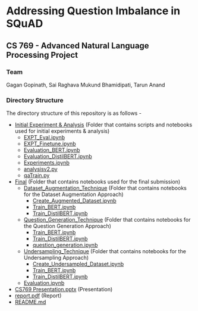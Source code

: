 # Addressing Question Imbalance in SQuAD
## CS 769 - Advanced Natural Language Processing Project

### Team
Gagan Gopinath, Sai Raghava Mukund Bhamidipati, Tarun Anand


### Directory Structure
The directory structure of this repository is as follows -

 * [Initial Experiment & Analysis](./Assignment3) (Folder that contains scripts and notebooks used for initial experiments & analysis)
   * [EXPT_Eval.ipynb](./Assignment3/EXPT_Eval.ipynb)
   * [EXPT_Finetune.ipynb](./Assignment3/EXPT_Finetune.ipynb)
   * [Evaluation_BERT.ipynb](./Assignment3/Evaluation_BERT.ipynb)
   * [Evaluation_DistilBERT.ipynb](./Assignment3/Evaluation_DistilBERT.ipynb)
   * [Experiments.ipynb](./Assignment3/Experiments.ipynb)
   * [analysisv2.py](./Assignment3/analysisv2.py)
   * [qaTrain.py](./Assignment3/qaTrain.py)
 * [Final](./Final) (Folder that contains notebooks used for the final submission)
   * [Dataset_Augmentation_Technique](./Final/Dataset_Augmentation_Technique) (Folder that contains notebooks for the Dataset Augmentation Approach)
     * [Create_Augmented_Dataset.ipynb](./Final/Dataset_Augmentation_Technique/Create_Augmented_Dataset.ipynb)
     * [Train_BERT.ipynb](./Final/Dataset_Augmentation_Technique/Train_BERT.ipynb)
     * [Train_DistilBERT.ipynb](./Final/Dataset_Augmentation_Technique/Train_DistilBERT.ipynb)
   * [Question_Generation_Technique](./Final/Question_Generation_Technique) (Folder that contains notebooks for the Question Generation Approach)
     * [Train_BERT.ipynb](./Final/Question_Generation_Technique/Train_BERT.ipynb)
     * [Train_DistilBERT.ipynb](./Final/Question_Generation_Technique/Train_DistilBERT.ipynb)
     * [question_generation.ipynb](./Final/Question_Generation_Technique/question_generation.ipynb)
   * [Undersampling_Technique](./Final/Undersampling_Technique) (Folder that contains notebooks for the Undersampling Approach)
     * [Create_Undersampled_Dataset.ipynb](./Final/Undersampling_Technique/Create_Undersampled_Dataset.ipynb)
     * [Train_BERT.ipynb](./Final/Undersampling_Technique/Train_BERT.ipynb)
     * [Train_DistilBERT.ipynb](./Final/Undersampling_Technique/Train_DistilBERT.ipynb)   
   * [Evaluation.ipynb](./Final/Evaluation.ipynb)
 * [CS769 Presentation.pptx](./CS769%20Presentation.pptx) (Presentation)
 * [report.pdf](./report.pdf) (Report)
 * [README.md](./README.md)
